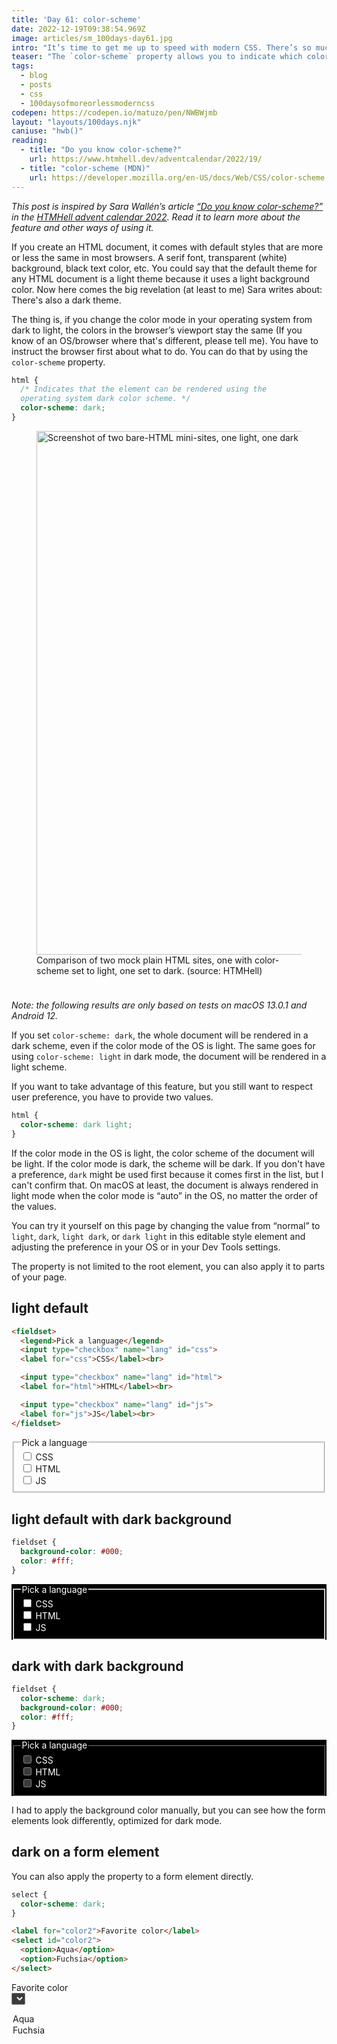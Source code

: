 ```yaml
---
title: 'Day 61: color-scheme'
date: 2022-12-19T09:38:54.969Z
image: articles/sm_100days-day61.jpg
intro: "It’s time to get me up to speed with modern CSS. There’s so much new in CSS that I know too little about. To change that I’ve started [#100DaysOfMoreOrLessModernCSS](/blog/2022/100-days-of-more-or-less-modern-css/). Why more or less modern CSS? Because some topics will be about cutting-edge features, while other stuff has been around for quite a while already, but I just have little to no experience with it."
teaser: "The `color-scheme` property allows you to indicate which color schemes an element can be rendered in."
tags:
  - blog
  - posts
  - css
  - 100daysofmoreorlessmoderncss
codepen: https://codepen.io/matuzo/pen/NWBWjmb
layout: "layouts/100days.njk"
caniuse: "hwb()"
reading:
  - title: "Do you know color-scheme?"
    url: https://www.htmhell.dev/adventcalendar/2022/19/
  - title: "color-scheme (MDN)"
    url: https://developer.mozilla.org/en-US/docs/Web/CSS/color-scheme
---
```

*This post is inspired by Sara Wallén’s article [“Do you know color-scheme?”](https://www.htmhell.dev/adventcalendar/2022/19/) in the [HTMHell advent calendar 2022](https://www.htmhell.dev/adventcalendar/). Read it to learn more about the feature and other ways of using it.*

If you create an HTML document, it comes with default styles that are more or less the same in most browsers. A serif font, transparent (white) background, black text color, etc. You could say that the default theme for any HTML document is a light theme because it uses a light background color. Now here comes the big revelation (at least to me) Sara writes about: There's also a dark theme.


The thing is, if you change the color mode in your operating system from dark to light, the colors in the browser’s viewport stay the same (If you know of an OS/browser where that's different, please tell me). You have to instruct the browser first about what to do. You can do that by using the `color-scheme` property.

```css
html {
  /* Indicates that the element can be rendered using the 
  operating system dark color scheme. */
  color-scheme: dark;
}
```

<figure style="margin-bottom: 2.4rem"><img src="https://www.htmhell.dev/images/advent2022/19/bare-html.png" alt="Screenshot of two bare-HTML mini-sites, one light, one dark" width="873" height="838" loading="lazy"><figcaption>Comparison of two mock plain HTML sites, one with color-scheme set to light, one set to dark. (source: HTMHell)</figcaption></figure>

*Note: the following results are only based on tests on macOS 13.0.1 and Android 12.*

If you set `color-scheme: dark`, the whole document will be rendered in a dark scheme, even if the color mode of the OS is light. The same goes for using `color-scheme: light` in dark mode, the document will be rendered in a light scheme.

If you want to take advantage of this feature, but you still want to respect user preference, you have to provide two values.

```css
html {
  color-scheme: dark light;
}
```

If the color mode in the OS is light, the color scheme of the document will be light. If the color mode is dark, the scheme will be dark. If you don't have a preference, `dark` might be used first because it comes first in the list, but I can't confirm that. On macOS at least, the document is always rendered in light mode when the color mode is “auto” in the OS, no matter the order of the values.

You can try it yourself on this page by changing the value from “normal” to `light`, `dark`, `light dark`, or `dark light` in this editable style element and adjusting the preference in your OS or in your Dev Tools settings.
<style class="editable-style" contenteditable>html {
  color-scheme: normal;
}</style>

The property is not limited to the root element, you can also apply it to parts of your page. 

## light default

```html
<fieldset>
  <legend>Pick a language</legend>
  <input type="checkbox" name="lang" id="css"> 
  <label for="css">CSS</label><br>

  <input type="checkbox" name="lang" id="html">
  <label for="html">HTML</label><br>

  <input type="checkbox" name="lang" id="js">
  <label for="js">JS</label><br>
</fieldset>
```

<div data-sample="light default">
<fieldset>
  <legend>Pick a language</legend>
  <input type="checkbox" name="lang" id="css"> 
  <label for="css">CSS</label><br>

  <input type="checkbox" name="lang" id="html">
  <label for="html">HTML</label><br>

  <input type="checkbox" name="lang" id="js">
  <label for="js">JS</label><br>
</fieldset>
</div>

## light default with dark background

```css
fieldset {
  background-color: #000;
  color: #fff;
}
```

<div data-sample="light default" style="background-color: #000;">
<fieldset style="background-color: #000; color: #fff;">
  <legend>Pick a language</legend>
  <input type="checkbox" name="lang2" id="css2"> 
  <label for="css2">CSS</label><br>

  <input type="checkbox" name="lang2" id="html2">
  <label for="html2">HTML</label><br>

  <input type="checkbox" name="lang2" id="js2">
  <label for="js2">JS</label><br>
</fieldset>
</div>

## dark with dark background

```css
fieldset {
  color-scheme: dark;
  background-color: #000;
  color: #fff;
}
```

<div data-sample="dark with color-scheme: dark" style="background-color: #000;">
<fieldset style="color-scheme: dark; background-color: #000; color: #fff;">
  <legend>Pick a language</legend>
  <input type="checkbox" name="lang3" id="css3"> 
  <label for="css3">CSS</label><br>

  <input type="checkbox" name="lang3" id="html3">
  <label for="html3">HTML</label><br>

  <input type="checkbox" name="lang3" id="js3">
  <label for="js3">JS</label><br>
</fieldset>
</div>

I had to apply the background color manually, but you can see how the form elements look differently, optimized for dark mode.

## dark on a form element

You can also apply the property to a form element directly.


```css
select {
  color-scheme: dark;
}
```

```html
<label for="color2">Favorite color</label>
<select id="color2">
  <option>Aqua</option>
  <option>Fuchsia</option>
</select>
```

<label for="color2">Favorite color</label><br>
<select id="color2" style="color-scheme: dark">
  <option>Aqua</option>
  <option>Fuchsia</option>
</select>